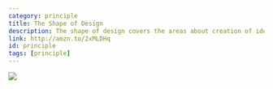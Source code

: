 ```yaml
---
category: principle
title: The Shape of Design
description: The shape of design covers the areas about creation of ideas with storytelling, craft, and improvisation.
link: http://amzn.to/2xMLDHq
id: principle
tags: [principle]
---
```

<a target="_blank"  href="https://www.amazon.com/gp/product/0985472200/ref=as_li_tl?ie=UTF8&camp=1789&creative=9325&creativeASIN=0985472200&linkCode=as2&tag=compassofdesi-20&linkId=cb6e40af3bc4ba55369628c0ab7a3278"><img border="0" src="//ws-na.amazon-adsystem.com/widgets/q?_encoding=UTF8&MarketPlace=US&ASIN=0985472200&ServiceVersion=20070822&ID=AsinImage&WS=1&Format=_SL250_&tag=compassofdesi-20" ></a><img src="//ir-na.amazon-adsystem.com/e/ir?t=compassofdesi-20&l=am2&o=1&a=0985472200" width="1" height="1" border="0" alt="" style="border:none !important; margin:0px !important;" />
